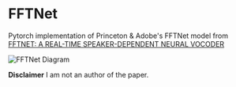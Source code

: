 # FFTNet

Pytorch implementation of Princeton & Adobe's FFTNet model from [FFTNET: A REAL-TIME SPEAKER-DEPENDENT NEURAL VOCODER](http://gfx.cs.princeton.edu/pubs/Jin_2018_FAR/fftnet-jin2018.pdf)

![FFTNet Diagram](https://raw.githubusercontent.com/fatchord/FFTNet/master/FFTNet.png)

**Disclaimer** I am not an author of the paper. 
